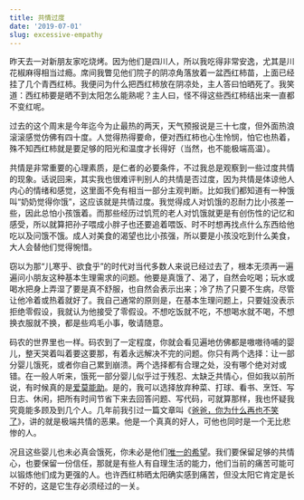 ```yaml
---
title: 共情过度
date: '2019-07-01'
slug: excessive-empathy
---
```


昨天去一对新朋友家吃烧烤。因为他们是四川人，所以我吃得非常安逸，尤其是川花椒麻得相当过瘾。席间我瞥见他们院子的阴凉角落放着一盆西红柿苗，上面已经挂了几个青西红柿。我便问为什么把西红柿放在阴凉处，主人答曰怕晒死了。我笑道：西红柿要是晒不到太阳怎么能熟呢？主人曰，怪不得这些西红柿结出来一直都不变红呢。

过去的这个周末是今年迄今为止最热的两天，天气预报说是三十七度，但外面热浪滚滚感觉仿佛有四十度。人觉得热得要命，便对西红柿也心生怜悯，怕它也热着，殊不知西红柿就是要足够的阳光和温度才长得好（当然，也不能极端高温）。

共情是非常重要的心理素质，是仁者的必要条件，不过我总是观察到一些过度共情的现象。话说回来，其实我也很难评判别人的共情是否过度，因为共情是体谅他人内心的情绪和感觉，这里面不免有相当一部分主观判断。比如我们都知道有一种饿叫“奶奶觉得你饿”，这应该就是共情过度。我觉得成人对饥饿的忍耐力比小孩差一些，因此总怕小孩饿着。而那些经历过饥荒的老人对饥饿就更是有创伤性的记忆和感受，所以就算把孙子喂成小胖子也还要追着喂饭、时不时想再找点什么东西给他吃以及问饿不饿。成人对美食的渴望也比小孩强，所以要是小孩没吃到什么美食，大人会替他们觉得惋惜。

窃以为那“儿寒乎、欲食乎”的时代对当代多数人来说已经过去了，根本无须再一遍遍问小朋友这种基本生理需求的问题。他要是真饿了、渴了，自然会吃喝；玩水或喝水把身上弄湿了要是真不舒服，也自然会表示出来；冷了热了只要不生病，尽管让他冷着或热着就好了。我自己通常的原则是，在基本生理问题上，只要娃没表示拒绝零假设，我就认为他接受了零假设。不想吃饭就不吃，不想喝水就不喝，不想换衣服就不换，都是些鸡毛小事，敬请随意。

码农的世界里也一样。码农到了一定程度，你就会看见遍地仿佛都是嗷嗷待哺的婴儿，整天哭着叫着要这要那，有着永远解决不完的问题。你只有两个选择：让一部分婴儿饿死，或者你自己累到崩溃。两个选择都有合理之处，没有哪个绝对对或错。在一般人听来，饿死一部分婴儿似乎过于残忍、太缺乏共情心，但如我以前所说，有时候真的是[爱莫能助](/cn/2018/09/unable-to-help/)。是的，我可以选择放弃种菜、打球、看书、烹饪、写日志、休闲，把所有时间节省下来去回答问题、写代码，可就算那样，我也怀疑我究竟能多顾及到几个人。几年前我引过一篇文章叫《[爸爸，你为什么再也不笑了](https://third-bit.com/2015/11/09/daddy-why-dont-you-ever-laugh/)》，讲的就是极端共情的恶果。他是一个真真的好人，可他也同时是一个无比悲惨的人。

况且这些婴儿也未必真会饿死，你未必是他们[唯一的希望](/cn/2015/10/only-hope/)。我们要保留足够的共情心，也要保留一份信任，那就是有些人有自理生活的能力，他们当前的痛苦可能可以锻炼他们成为更强的人。也许西红柿晒太阳确实感到痛苦，但没太阳它肯定是长不好的，这是它生存必须经过的一关。

